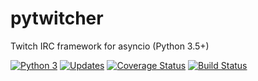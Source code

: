 # pytwitcher
Twitch IRC framework for asyncio (Python 3.5+)

[![Python 3](https://pyup.io/repos/github/adongy/pytwitcher/python-3-shield.svg)](https://pyup.io/repos/github/adongy/pytwitcher/)
[![Updates](https://pyup.io/repos/github/adongy/pytwitcher/shield.svg)](https://pyup.io/repos/github/adongy/pytwitcher/)
[![Coverage Status](https://coveralls.io/repos/github/adongy/pytwitcher/badge.svg)](https://coveralls.io/github/adongy/pytwitcher)
[![Build Status](https://travis-ci.org/adongy/pytwitcher.svg?branch=master)](https://travis-ci.org/adongy/pytwitcher)
